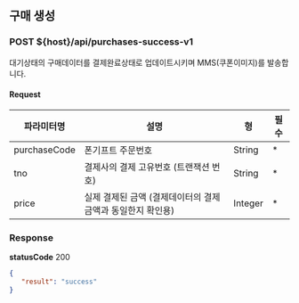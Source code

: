 ## 구매 생성
### POST ${host}/api/purchases-success-v1

대기상태의 구매데이터를 결제완료상태로 업데이트시키며 MMS(쿠폰이미지)를 발송합니다.

#### Request
|파라미터명|설명|형|필수
|-|-|-|-|
|purchaseCode|폰기프트 주문번호|String|*|
|tno|결제사의 결제 고유번호 (트랜잭션 번호)|String|*|
|price|실제 결제된 금액 (결제데이터의 결제금액과 동일한지 확인용)|Integer|*|

### Response
**statusCode** 200

```json
{
   "result": "success"
}
```